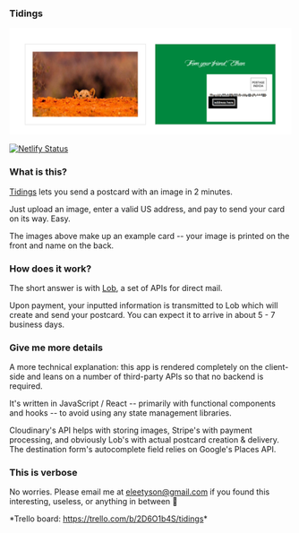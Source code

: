 ### Tidings
![Example postcard](src/visuals/example.png)

[![Netlify Status](https://api.netlify.com/api/v1/badges/9be7413e-47e6-4c9a-8456-4caa5965c7c8/deploy-status)](https://app.netlify.com/sites/tidings-app/deploys)

### What is this?
[Tidings](https://tidings-app.netlify.app/) lets you send a postcard with an image in 2 minutes.

Just upload an image, enter a valid US address, and pay to send your card on its way. Easy.

The images above make up an example card -- your image is printed on the front and name on the back.

### How does it work?
The short answer is with [Lob](https://www.lob.com/), a set of APIs for direct mail.

Upon payment, your inputted information is transmitted to Lob which will create and send your postcard. You can expect it to arrive in about 5 - 7 business days.

### Give me more details
A more technical explanation: this app is rendered completely on the client-side and leans on a number of third-party APIs so that no backend is required.

It's written in JavaScript / React -- primarily with functional components and hooks -- to avoid using any state management libraries.

Cloudinary's API helps with storing images, Stripe's with payment processing, and obviously Lob's with actual postcard creation & delivery. The destination form's autocomplete field relies on Google's Places API.

### This is verbose
No worries. Please email me at eleetyson@gmail.com if you found this interesting, useless, or anything in between 👋

\*Trello board: <https://trello.com/b/2D6O1b4S/tidings>\*
